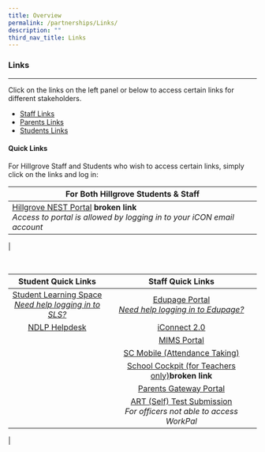 ```yaml
---
title: Overview
permalink: /partnerships/Links/
description: ""
third_nav_title: Links
---
```

### **Links**
-------------------------------------------------------------
Click on the links on the left panel or below to access certain links for different stakeholders.

* [Staff Links](https://staging.df867at3k0x17.amplifyapp.com/partnerships/Links/staff/)
* [Parents Links](https://staging.df867at3k0x17.amplifyapp.com/partnerships/Links/parents/)
* [Students Links](https://staging.df867at3k0x17.amplifyapp.com/partnerships/Links/students/)

#### **Quick Links**

For Hillgrove Staff and Students who wish to access certain links, simply click on the links and log in:

| For Both Hillgrove Students &amp; Staff |
|---|
| [Hillgrove NEST Portal](https://sites.google.com/moe.edu.sg/hgv-nest) **broken link**<br>_Access to portal is allowed by logging in to your iCON email account_ |
|

<br>

| Student Quick Links | Staff Quick Links |
|:---:|:---:|
| [Student Learning Space](https://vle.learning.moe.edu.sg/login) <br> _[Need help logging in to SLS?](https://form.gov.sg/5bbd630027538d000f37f948)_ | [Edupage Portal](https://hgss.edupage.org/) <br> _[Need help logging in to Edupage?](https://form.gov.sg/5e2c4b183acc0e001141e8c4)_ |
| [NDLP Helpdesk](https://form.gov.sg/#!/6049a37543b97e0012aa9feb) | [iConnect 2.0](https://icon.moe.edu.sg/) |
|  | [MIMS Portal](https://idp.mims.moe.gov.sg/nidp/saml2/sso) |
|  | [SC Mobile (Attendance Taking)](https://scmobile.moe.edu.sg/login) |
|  | [School Cockpit (for Teachers only)](https://schoolcockpit.moe.gov.sg/)**broken link** |
|  | [Parents Gateway Portal](https://pg.moe.edu.sg/) |
|  | [ART (Self) Test Submission](https://go.gov.sg/artresultsforvaccinatedofficers)<br>_For officers not able to access WorkPal_
 |